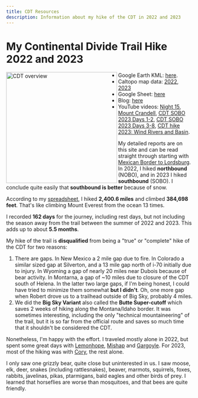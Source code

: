 ```yaml
---
title: CDT Resources
description: Information about my hike of the CDT in 2022 and 2023
---
```


# My Continental Divide Trail Hike 2022 and 2023

<a href="/images/CDT-full.jpg"><img align="left" width="300" src="/images/CDT-full.jpg"
alt="CDT overview" /></a>


* Google Earth KML: [here](/assets/other/CDT-total.kml).
* Caltopo map data: [2022](https://caltopo.com/m/P60H0), [2023](https://caltopo.com/m/8FPQ1)
* Google Sheet: [here](https://docs.google.com/spreadsheets/d/19Mi2E7xrl3UTxb4hViwQV68YnKkyp72dQRCDqddYs1c/edit?usp=sharing)
* Blog: [here](https://getting-lost-on-the-cdt.blogspot.com/)
* YouTube videos: [Night 15](https://www.youtube.com/watch?v=KPaJ-vmW2e8), [Mount Crandell](https://www.youtube.com/watch?v=eU-jfF3Kh8g), [CDT SOBO 2023 Days 1-2](https://www.youtube.com/watch?v=lJYSpytsPjI), [CDT SOBO 2023 Days 3-8](https://www.youtube.com/watch?v=OnL8GQPNowk), [CDT hike 2023: Wind Rivers and Basin](https://www.youtube.com/watch?v=x8beoT0IfxA).

My detailed reports are on this site and can be read straight through starting with
[Mexican Border to Lordsburg](http://localhost:7878/cma/2022/border-lordsburg.html).
In 2022, I hiked **northbound** (NOBO), and in 2023 I hiked **southbound** (SOBO).
I conclude quite easily that **southbound is better** because of snow.

According to
my [spreadsheet](https://docs.google.com/spreadsheets/d/19Mi2E7xrl3UTxb4hViwQV68YnKkyp72dQRCDqddYs1c/edit?usp=sharing),
I hiked **2,400.6 miles** and climbed **384,698 feet**.
That's like climbing Mount Everest from the ocean 13 times.

I recorded **162 days** for the journey, including rest days, but not including the
season away from the trail between the summer of 2022 and 2023. This adds up to
about **5.5 months**.

My hike of the trail is **disqualified** from being a "true" or "complete" hike
of the CDT for two reasons:

1. There are gaps. In New Mexico a 2 mile gap due to fire. In Colorado a similar sized
   gap at Silverton, and a 13 mile gap north of i-70 initially due to injury. In Wyoming a gap of nearly 20 miles near Dubois because of
   bear activity. In Montarna, a gap of ~10 miles due to closure of the CDT south
   of Helena. In the latter two large gaps, if I'm being honest, I could have tried
   to minimize them somewhat **but I didn't**. Oh, one more gap when Robert drove
   us to a trailhead outside of Big Sky, probably 4 miles.
2. We did the **Big Sky Variant** also called the **Butte Super-cutoff** which
   saves 2 weeks of hiking along the Montana/Idaho border. It was sometimes
   interesting, including the only "technical mountaineering" of the trail, but
   it is so far from the official route and saves so much time that it shouldn't
   be considered the CDT.

Nonetheless, I'm happy with the effort. I traveled mostly alone in 2022, but
spent some great days with [Lemonhope](/friends/Lemonhope), [Mishap](/friends/Mishap) and [Gargoyle](/friends/Gargoyle). For
2023, most of the hiking was with [Cory](/friends/Cory), the rest alone.

I only saw one grizzly bear, quite close but uninterested in us. I saw moose,
elk, deer, snakes (including rattlesnakes), beaver, marmots, squirrels, foxes,
rabbits, javelinas, pikas, ptarmigans, bald eagles and other birds of prey. I learned that horseflies are worse than mosquitoes,
and that bees are quite friendly.
